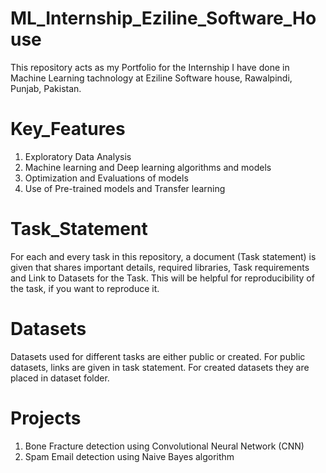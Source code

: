 # ML_Internship_Eziline_Software_House
This repository acts as my Portfolio for the Internship I have done in Machine Learning tachnology at Eziline Software house, Rawalpindi, Punjab, Pakistan.

# Key_Features
1. Exploratory Data Analysis
2. Machine learning and Deep learning algorithms and models
3. Optimization and Evaluations of models
4. Use of Pre-trained models and Transfer learning

# Task_Statement
For each and every task in this repository, a document (Task statement) is given that shares important details, required libraries, Task requirements and Link to Datasets for the Task. This will be helpful for reproducibility of the task, if you want to reproduce it.

# Datasets
Datasets used for different tasks are either public or created. For public datasets, links are given in task statement. For created datasets they are placed in dataset folder.

# Projects
1. Bone Fracture detection using Convolutional Neural Network (CNN)
2. Spam Email detection using Naive Bayes algorithm
